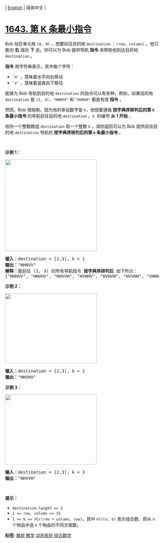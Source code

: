 | [English](README_EN.md) | 简体中文 |

# [1643. 第 K 条最小指令](https://leetcode-cn.com/problems/kth-smallest-instructions)
<p>Bob 站在单元格 <code>(0, 0)</code> ，想要前往目的地 <code>destination</code> ：<code>(row, column)</code> 。他只能向 <strong>右</strong> 或向 <strong>下</strong> 走。你可以为 Bob 提供导航 <strong>指令</strong> 来帮助他到达目的地 <code>destination</code> 。</p>

<p><strong>指令</strong> 用字符串表示，其中每个字符：</p>

<ul>
	<li><code>'H'</code> ，意味着水平向右移动</li>
	<li><code>'V'</code> ，意味着竖直向下移动</li>
</ul>

<p>能够为 Bob 导航到目的地 <code>destination</code> 的指令可以有多种，例如，如果目的地 <code>destination</code> 是 <code>(2, 3)</code>，<code>"HHHVV"</code> 和 <code>"HVHVH"</code> 都是有效<strong> 指令</strong> 。</p>

<ul>
</ul>

<p>然而，Bob 很挑剔。因为他的幸运数字是 <code>k</code>，他想要遵循 <strong>按字典序排列后的第 <code>k</code> 条最小指令 </strong>的导航前往目的地 <code>destination</code> 。<code>k</code>  的编号 <strong>从 1 开始</strong> 。</p>

<p>给你一个整数数组 <code>destination</code> 和一个整数 <code>k</code> ，请你返回可以为<em> </em>Bob<em> </em>提供前往目的地 <code>destination</code> 导航的<strong> 按字典序排列后的第 <code>k</code> 条最小指令 </strong>。</p>

<p> </p>

<p><strong>示例 1：</strong></p>

<p><img alt="" src="https://assets.leetcode-cn.com/aliyun-lc-upload/uploads/2020/11/01/ex1.png" style="width: 300px;" /></p>

<pre>
<strong>输入：</strong>destination = [2,3], k = 1
<strong>输出：</strong>"HHHVV"
<strong>解释：</strong>能前往 (2, 3) 的所有导航指令 <strong>按字典序排列后</strong> 如下所示：
["HHHVV", "HHVHV", "HHVVH", "HVHHV", "HVHVH", "HVVHH", "VHHHV", "VHHVH", "VHVHH", "VVHHH"].
</pre>

<p><strong>示例 2：</strong></p>

<p><strong><img alt="" src="https://assets.leetcode-cn.com/aliyun-lc-upload/uploads/2020/11/01/ex2.png" style="width: 300px; height: 229px;" /></strong></p>

<pre>
<strong>输入：</strong>destination = [2,3], k = 2
<strong>输出：</strong>"HHVHV"
</pre>

<p><strong>示例 3：</strong></p>

<p><strong><img alt="" src="https://assets.leetcode-cn.com/aliyun-lc-upload/uploads/2020/11/01/ex3.png" style="width: 300px; height: 229px;" /></strong></p>

<pre>
<strong>输入：</strong>destination = [2,3], k = 3
<strong>输出：</strong>"HHVVH"
</pre>

<p> </p>

<p><strong>提示：</strong></p>

<ul>
	<li><code>destination.length == 2</code></li>
	<li><code>1 <= row, column <= 15</code></li>
	<li><code>1 <= k <= nCr(row + column, row)</code>，其中 <code>nCr(a, b)</code> 表示组合数，即从 <code>a</code> 个物品中选 <code>b</code> 个物品的不同方案数。</li>
</ul>

**标签:**  [数组](https://leetcode-cn.com/tag/array) [数学](https://leetcode-cn.com/tag/math) [动态规划](https://leetcode-cn.com/tag/dynamic-programming) [组合数学](https://leetcode-cn.com/tag/combinatorics) 